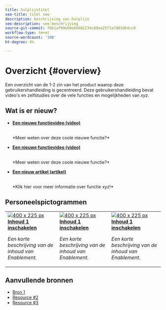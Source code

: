 ```yaml
---
title: hulplijntitel
seo-title: titel seo
description: beschrijving van hulplijn
seo-description: seo-beschrijving
source-git-commit: f6b1af99eb9eb5602234c89ea25f1a7d03d64cc0
workflow-type: tm+mt
source-wordcount: '108'
ht-degree: 4%

---
```



# Overzicht {#overview}

Een overzicht van de 1-2 zin van het product waarop deze gebruikershandleiding is gecentreerd. Deze gebruikershandleiding bevat video&#39;s en zelfstudies over de vele functies en mogelijkheden van *xyz*.

## Wat is er nieuw?

* **[Een nieuwe functievideo (video)](README.md)**

   <br>
   *Meer weten over deze coole nieuwe functie?*

* **[Een nieuwe functievideo (video)](README.md)**

   <br>
   *Meer weten over deze coole nieuwe functie?*

* **[Een nieuw artikel (artikel)](README.md)**

   <br>
   *Klik hier voor meer informatie over functie xyz!*

## Personeelspictogrammen

<table>
<tr>
  <td>
    <a href="#">
      <img alt="400 x 225 px" src="myimage.png" />
    </a>
    <div>
      <a href="#">
    <strong>Inhoud 1 inschakelen</strong>
    </a>
    </div>
    <p>
    <em>Een korte beschrijving van de inhoud van Enablement.</em>
    <p>
  </td>
   <td>
    <a href="#">
      <img alt="400 x 225 px" src="myimage.png" />
    </a>
    <div>
      <a href="#">
    <strong>Inhoud 1 inschakelen</strong>
    </a>
    </div>
    <p>
    <em>Een korte beschrijving van de inhoud van Enablement.</em>
    <p>
  </td>
  <td>
    <a href="#">
      <img alt="400 x 225 px" src="myimage.png" />
    </a>
    <div>
      <a href="#">
    <strong>Inhoud 1 inschakelen</strong>
    </a>
    </div>
    <p>
    <em>Een korte beschrijving van de inhoud van Enablement.</em>
    <p>
  </td>
</tr>
</table>

## Aanvullende bronnen

* [Bron 1](README.md)
* [Resource #2](README.md)
* [Resource #3](README.md)
